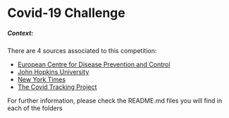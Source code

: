 # Covid-19 Challenge

##### Context:

There are 4 sources associated to this competition:

- [European Centre for Disease Prevention and Control](European%20Centre%20for%20Disease%20Prevention%20and%20Control)
- [John Hopkins University](John%20Hopkins%20University)
- [New York Times](New%20York%20Times)
- [The Covid Tracking Project](The%20Covid%20Tracking%20Project)

For further information, please check the README.md files you will find in each of the folders

